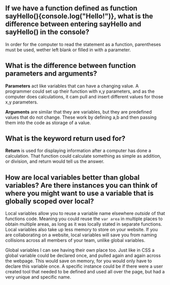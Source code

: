 ## If we have a function defined as function sayHello(){console.log("Hello!")}, what is the difference between entering sayHello and sayHello() in the console? ##
In order for the computer to read the statement as a function, parentheses must be used, wether left blank or filled in with a parameter.

## What is the difference between function parameters and arguments? ##
**Parameters** act like variables that can have a changing value. A programmer could set up their function with x,y parameters, and as the computer does calculations, it cam pull and insert different values for those x,y parameters.

**Arguments** are similar that they are variables, but they are predefined values that do not change. These work by defining a,b and then passing them into the code as storage of a value.

## What is the keyword return used for? ##
**Return** is used for displaying information after a computer has done a calculation. That function could calculate something as simple as addition, or division, and return would tell us the answer.

## How are local variables better than global variables? Are there instances you can think of where you might want to use a variable that is globally scoped over local? ##
Local variables allow you to reuse a variable name elsewhere *outside* of that functions code. Meaning you could reuse the `var area` in multiple places to obtain multiple areas, as long as it was locally stated in separate functions. Local variables also take up less memory to store on your website. If you are collaborating on a website, local variables will save you from naming collisions across all members of your team, unlike global variables.

Global variables I can see having their own place too. Just like in CSS a global variable could be declared once, and pulled again and again across the webpage. This would save on memory, for you would only have to declare this variable once. A specific instance could be if there were a user created tool that needed to be defined and used all over the page, but had a very unique and specific name. 
